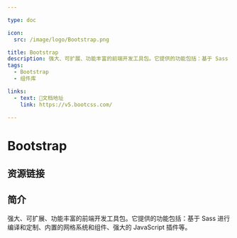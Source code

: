 ```yaml
---

type: doc

icon:
  src: /image/logo/Bootstrap.png

title: Bootstrap
description: 强大、可扩展、功能丰富的前端开发工具包。它提供的功能包括：基于 Sass 进行编译和定制、内置的网格系统和组件、强大的 JavaScript 插件等。
tags:
  - Bootstrap
  - 组件库

links:
  - text: 📖文档地址
    link: https://v5.bootcss.com/

---
```


<ShowLogo />

# Bootstrap

<ShowTags />

<ShowBreadcrumb />

## 资源链接

<ShowLinks />

## 简介

强大、可扩展、功能丰富的前端开发工具包。它提供的功能包括：基于 Sass 进行编译和定制、内置的网格系统和组件、强大的 JavaScript 插件等。
